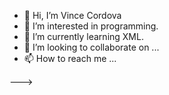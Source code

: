 - 👋 Hi, I’m Vince Cordova
- 👀 I’m interested in programming.
- 🌱 I’m currently learning XML.
- 💞️ I’m looking to collaborate on ...
- 📫 How to reach me ...


--->
